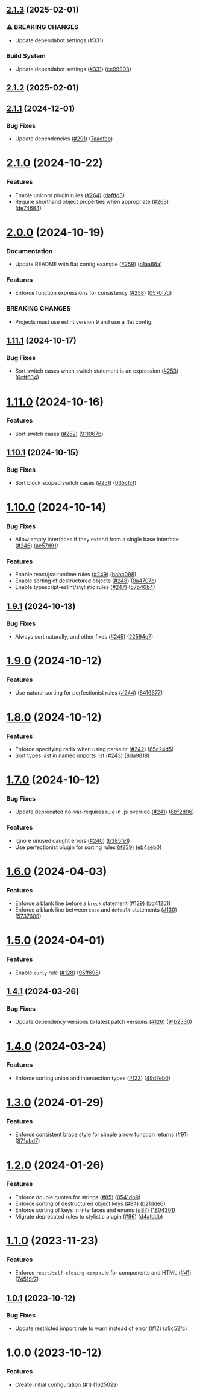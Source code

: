 ## [2.1.3](https://github.com/anthony-j-castro/eslint-config/compare/v2.1.2...v2.1.3) (2025-02-01)

### ⚠ BREAKING CHANGES

* Update dependabot settings (#331)

### Build System

* Update dependabot settings ([#331](https://github.com/anthony-j-castro/eslint-config/issues/331)) ([ce99903](https://github.com/anthony-j-castro/eslint-config/commit/ce999031b2a9c20acff3e45c350491dd03fd6ae8))

## [2.1.2](https://github.com/anthony-j-castro/eslint-config/compare/v2.1.1...v2.1.2) (2025-02-01)

## [2.1.1](https://github.com/anthony-j-castro/eslint-config/compare/v2.1.0...v2.1.1) (2024-12-01)


### Bug Fixes

* Update dependencies ([#291](https://github.com/anthony-j-castro/eslint-config/issues/291)) ([7aadfeb](https://github.com/anthony-j-castro/eslint-config/commit/7aadfeb3970111adf5109f55578eda45a046c8fd))

# [2.1.0](https://github.com/anthony-j-castro/eslint-config/compare/v2.0.0...v2.1.0) (2024-10-22)


### Features

* Enable unicorn plugin rules ([#264](https://github.com/anthony-j-castro/eslint-config/issues/264)) ([dafffd3](https://github.com/anthony-j-castro/eslint-config/commit/dafffd3365e18559c8624382d2f8732b17f74e6b))
* Require shorthand object properties when appropriate ([#263](https://github.com/anthony-j-castro/eslint-config/issues/263)) ([de74684](https://github.com/anthony-j-castro/eslint-config/commit/de7468437d17830f704f06b93d72c8e57e723c66))

# [2.0.0](https://github.com/anthony-j-castro/eslint-config/compare/v1.11.1...v2.0.0) (2024-10-19)


### Documentation

* Update README with flat config example ([#259](https://github.com/anthony-j-castro/eslint-config/issues/259)) ([b1aa66a](https://github.com/anthony-j-castro/eslint-config/commit/b1aa66a6b7b8b04f8e41679b22cccc189f8ac50a))


### Features

* Enforce function expressions for consistency ([#258](https://github.com/anthony-j-castro/eslint-config/issues/258)) ([0570f7d](https://github.com/anthony-j-castro/eslint-config/commit/0570f7ddd8c19e2ded0e7abb3364db47a2257a9d))


### BREAKING CHANGES

* Projects must use eslint version 9 and use a flat config.

## [1.11.1](https://github.com/anthony-j-castro/eslint-config/compare/v1.11.0...v1.11.1) (2024-10-17)


### Bug Fixes

* Sort switch cases when switch statement is an expression ([#253](https://github.com/anthony-j-castro/eslint-config/issues/253)) ([6cff634](https://github.com/anthony-j-castro/eslint-config/commit/6cff634e740f7d317d0aca23e59a4fada30a0da5))

# [1.11.0](https://github.com/anthony-j-castro/eslint-config/compare/v1.10.1...v1.11.0) (2024-10-16)


### Features

* Sort switch cases ([#252](https://github.com/anthony-j-castro/eslint-config/issues/252)) ([911067b](https://github.com/anthony-j-castro/eslint-config/commit/911067b91b942c765f1483bec058aeb72747ffc9))

## [1.10.1](https://github.com/anthony-j-castro/eslint-config/compare/v1.10.0...v1.10.1) (2024-10-15)


### Bug Fixes

* Sort block scoped switch cases ([#251](https://github.com/anthony-j-castro/eslint-config/issues/251)) ([035cfcf](https://github.com/anthony-j-castro/eslint-config/commit/035cfcfd11a3f52da1cef03203dabe68504b9eb0))

# [1.10.0](https://github.com/anthony-j-castro/eslint-config/compare/v1.9.1...v1.10.0) (2024-10-14)


### Bug Fixes

* Allow empty interfaces if they extend from a single base interface ([#246](https://github.com/anthony-j-castro/eslint-config/issues/246)) ([ae57d91](https://github.com/anthony-j-castro/eslint-config/commit/ae57d91c55fa2192f3f702dcea5488ab96b5727e))


### Features

* Enable react/jsx-runtime rules ([#249](https://github.com/anthony-j-castro/eslint-config/issues/249)) ([babc098](https://github.com/anthony-j-castro/eslint-config/commit/babc098683e2399262d4312bdf35cbc22688cd4a))
* Enable sorting of destructured objects ([#248](https://github.com/anthony-j-castro/eslint-config/issues/248)) ([0a4707b](https://github.com/anthony-j-castro/eslint-config/commit/0a4707bbfe9fdc649eefe21298b4fd4461576db5))
* Enable typescript-eslint/stylistic rules ([#247](https://github.com/anthony-j-castro/eslint-config/issues/247)) ([57b40b4](https://github.com/anthony-j-castro/eslint-config/commit/57b40b4145c98d3324d9c2c66afd7eadf6e2ea39))

## [1.9.1](https://github.com/anthony-j-castro/eslint-config/compare/v1.9.0...v1.9.1) (2024-10-13)


### Bug Fixes

* Always sort naturally, and other fixes ([#245](https://github.com/anthony-j-castro/eslint-config/issues/245)) ([22594e7](https://github.com/anthony-j-castro/eslint-config/commit/22594e7775cbac7c0103a1c86a3cf7948d5407fe))

# [1.9.0](https://github.com/anthony-j-castro/eslint-config/compare/v1.8.0...v1.9.0) (2024-10-12)


### Features

* Use natural sorting for perfectionist rules ([#244](https://github.com/anthony-j-castro/eslint-config/issues/244)) ([6416677](https://github.com/anthony-j-castro/eslint-config/commit/64166779f9c3014a8c7654bb60734008cc615473))

# [1.8.0](https://github.com/anthony-j-castro/eslint-config/compare/v1.7.0...v1.8.0) (2024-10-12)


### Features

* Enforce specifying radix when using parseInt ([#242](https://github.com/anthony-j-castro/eslint-config/issues/242)) ([85c24d5](https://github.com/anthony-j-castro/eslint-config/commit/85c24d53ff8f5e7c235c2be5de56dfc89201940b))
* Sort types last in named imports list ([#243](https://github.com/anthony-j-castro/eslint-config/issues/243)) ([8da9818](https://github.com/anthony-j-castro/eslint-config/commit/8da98184d11b15d700c88ebbc038d801f069eb41))

# [1.7.0](https://github.com/anthony-j-castro/eslint-config/compare/v1.6.0...v1.7.0) (2024-10-12)


### Bug Fixes

* Update deprecated no-var-requires rule in .js override ([#241](https://github.com/anthony-j-castro/eslint-config/issues/241)) ([8bf2d06](https://github.com/anthony-j-castro/eslint-config/commit/8bf2d067cc0a8f0544adf879c888bded3610ca3c))


### Features

* Ignore unused caught errors ([#240](https://github.com/anthony-j-castro/eslint-config/issues/240)) ([b385fe1](https://github.com/anthony-j-castro/eslint-config/commit/b385fe14d3e4e207dc6a9afa114cc0c59fd8cf15))
* Use perfectionist plugin for sorting rules ([#239](https://github.com/anthony-j-castro/eslint-config/issues/239)) ([eb4aeb0](https://github.com/anthony-j-castro/eslint-config/commit/eb4aeb04d8f55d7f3a4c4acfcbef9f9d17f8bc8d))

# [1.6.0](https://github.com/anthony-j-castro/eslint-config/compare/v1.5.0...v1.6.0) (2024-04-03)


### Features

* Enforce a blank line before a `break` statement ([#129](https://github.com/anthony-j-castro/eslint-config/issues/129)) ([bd41251](https://github.com/anthony-j-castro/eslint-config/commit/bd4125166b330103d0dc37a573332ce90e7256ac))
* Enforce a blank line between `case` and `default` statements ([#130](https://github.com/anthony-j-castro/eslint-config/issues/130)) ([5737609](https://github.com/anthony-j-castro/eslint-config/commit/5737609a9616d9f73822d475291265559e7d323e))

# [1.5.0](https://github.com/anthony-j-castro/eslint-config/compare/v1.4.1...v1.5.0) (2024-04-01)


### Features

* Enable `curly` rule ([#128](https://github.com/anthony-j-castro/eslint-config/issues/128)) ([95ff698](https://github.com/anthony-j-castro/eslint-config/commit/95ff698f8c48a737ea5e2db0a45b9ee09c8ef732))

## [1.4.1](https://github.com/anthony-j-castro/eslint-config/compare/v1.4.0...v1.4.1) (2024-03-26)


### Bug Fixes

* Update dependency versions to latest patch versions ([#126](https://github.com/anthony-j-castro/eslint-config/issues/126)) ([91b2330](https://github.com/anthony-j-castro/eslint-config/commit/91b23308373584a1dc7aec62d6427f04d392d71b))

# [1.4.0](https://github.com/anthony-j-castro/eslint-config/compare/v1.3.0...v1.4.0) (2024-03-24)


### Features

* Enforce sorting union and intersection types ([#123](https://github.com/anthony-j-castro/eslint-config/issues/123)) ([49d7eb0](https://github.com/anthony-j-castro/eslint-config/commit/49d7eb0703d8d5a871c31c748e40a53626b6a320))

# [1.3.0](https://github.com/anthony-j-castro/eslint-config/compare/v1.2.0...v1.3.0) (2024-01-29)


### Features

* Enforce consistent brace style for simple arrow function returns ([#91](https://github.com/anthony-j-castro/eslint-config/issues/91)) ([871abd7](https://github.com/anthony-j-castro/eslint-config/commit/871abd77aea2fe6f24f9c8ce1643b8e317ad9f80))

# [1.2.0](https://github.com/anthony-j-castro/eslint-config/compare/v1.1.0...v1.2.0) (2024-01-26)


### Features

* Enforce double quotes for strings ([#85](https://github.com/anthony-j-castro/eslint-config/issues/85)) ([0541db9](https://github.com/anthony-j-castro/eslint-config/commit/0541db983b883a8ecf0ff809a09e525326f6c8a9))
* Enforce sorting of destructured object keys ([#84](https://github.com/anthony-j-castro/eslint-config/issues/84)) ([b21dde6](https://github.com/anthony-j-castro/eslint-config/commit/b21dde663b9d822cd185d41c72add0209bf5708c))
* Enforce sorting of keys in interfaces and enums ([#87](https://github.com/anthony-j-castro/eslint-config/issues/87)) ([1804301](https://github.com/anthony-j-castro/eslint-config/commit/180430138aa977e5189abba3fdb9e97d7066b44d))
* Migrate deprecated rules to stylistic plugin ([#86](https://github.com/anthony-j-castro/eslint-config/issues/86)) ([d4afddb](https://github.com/anthony-j-castro/eslint-config/commit/d4afddbfb55ac6a94365886e7ed5a15ed501d56c))

# [1.1.0](https://github.com/anthony-j-castro/eslint-config/compare/v1.0.1...v1.1.0) (2023-11-23)


### Features

* Enforce `react/self-closing-comp` rule for components and HTML ([#41](https://github.com/anthony-j-castro/eslint-config/issues/41)) ([74519f7](https://github.com/anthony-j-castro/eslint-config/commit/74519f7a1365daca5c829358202e223186e602e7))

## [1.0.1](https://github.com/anthony-j-castro/eslint-config/compare/v1.0.0...v1.0.1) (2023-10-12)


### Bug Fixes

* Update restricted import rule to warn instead of error ([#12](https://github.com/anthony-j-castro/eslint-config/issues/12)) ([a9c52fc](https://github.com/anthony-j-castro/eslint-config/commit/a9c52fc8d0ecfdaaa5904597f3efa7b1620d20ee))

# 1.0.0 (2023-10-12)


### Features

* Create initial configuration ([#1](https://github.com/anthony-j-castro/eslint-config/issues/1)) ([162502a](https://github.com/anthony-j-castro/eslint-config/commit/162502a7986cbab6aa8b857eb3797ea8ed645ba5))
